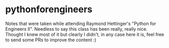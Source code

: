# pythonforengineers
Notes that were taken while attending Raymond Hettinger's "Python for Engineers II". Needless to say this class has been really, really nice. Thought I knew most of it but clearly I didn't, in any case here it is, feel free to send some PRs to improve the content :)
